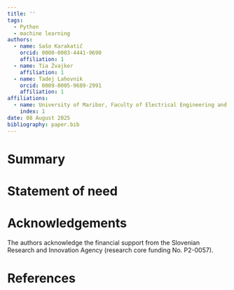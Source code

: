 ```yaml
---
title: ''
tags:
  - Python
  - machine learning
authors:
  - name: Sašo Karakatič
    orcid: 0000-0003-4441-9690
    affiliation: 1
  - name: Tia Žvajker
    affiliation: 1
  - name: Tadej Lahovnik
    orcid: 0009-0005-9689-2991
    affiliation: 1
affiliations:
  - name: University of Maribor, Faculty of Electrical Engineering and Computer Science
    index: 1
date: 08 August 2025
bibliography: paper.bib
---
```


# Summary



# Statement of need



# Acknowledgements

The authors acknowledge the financial support from the Slovenian Research and Innovation Agency (research core funding No. P2-0057).

# References